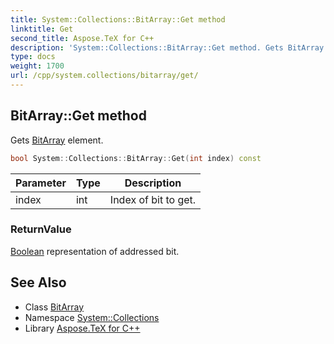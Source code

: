 ```yaml
---
title: System::Collections::BitArray::Get method
linktitle: Get
second_title: Aspose.TeX for C++
description: 'System::Collections::BitArray::Get method. Gets BitArray element in C++.'
type: docs
weight: 1700
url: /cpp/system.collections/bitarray/get/
---
```

## BitArray::Get method


Gets [BitArray](../) element.

```cpp
bool System::Collections::BitArray::Get(int index) const
```


| Parameter | Type | Description |
| --- | --- | --- |
| index | int | Index of bit to get. |

### ReturnValue

[Boolean](../../../system/boolean/) representation of addressed bit.

## See Also

* Class [BitArray](../)
* Namespace [System::Collections](../../)
* Library [Aspose.TeX for C++](../../../)
